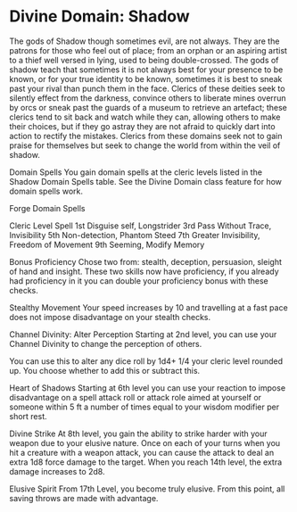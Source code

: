 # Divine Domain: Shadow
The gods of Shadow though sometimes evil, are not always.  They are the patrons for those who feel out of place; from an orphan or an aspiring artist to a thief well versed in lying, used to being double-crossed. The gods of shadow teach that sometimes it is not always best for your presence to be known, or for your true identity to be known, sometimes it is best to sneak past your rival than punch them in the face. Clerics of these deities seek to silently effect from the darkness, convince others to liberate mines overrun by orcs or sneak past the guards of a museum to retrieve an artefact; these clerics tend to sit back and watch while they can, allowing others to make their choices, but if they go astray they are not afraid to quickly dart into action to rectify the mistakes. Clerics from these domains seek not to gain praise for themselves but seek to change the world from within the veil of shadow.

Domain Spells
You gain domain spells at the cleric levels listed in the Shadow Domain Spells table. See the Divine Domain class feature for how domain spells work.

Forge Domain Spells

Cleric Level                   Spell
1st                                    Disguise self, Longstrider
3rd                                  Pass Without Trace, Invisibility
5th                                  Non-detection, Phantom Steed
7th                                  Greater Invisibility, Freedom of Movement
9th                                 Seeming, Modify Memory

Bonus Proficiency
Chose two from: stealth, deception, persuasion, sleight of hand and insight. These two skills now have proficiency, if you already had proficiency in it you can double your proficiency bonus with these checks.

Stealthy Movement
Your speed increases by 10 and travelling at a fast pace does not impose disadvantage on your stealth checks.

Channel Divinity: Alter Perception
Starting at 2nd level, you can use your Channel Divinity to change the perception of others.

You can use this to alter any dice roll by 1d4+ 1/4 your cleric level rounded up. You choose whether to add this or subtract this.

Heart of Shadows
Starting at 6th level you can use your reaction to impose disadvantage on a spell attack roll or attack role aimed at yourself or someone within 5 ft a number of times equal to your wisdom modifier per short rest.

Divine Strike
At 8th level, you gain the ability to strike harder with your weapon due to your elusive nature. Once on each of your turns when you hit a creature with a weapon attack, you can cause the attack to deal an extra 1d8 force damage to the target. When you reach 14th level, the extra damage increases to 2d8.

Elusive Spirit
From 17th Level, you become truly elusive. From this point, all saving throws are made with advantage. 